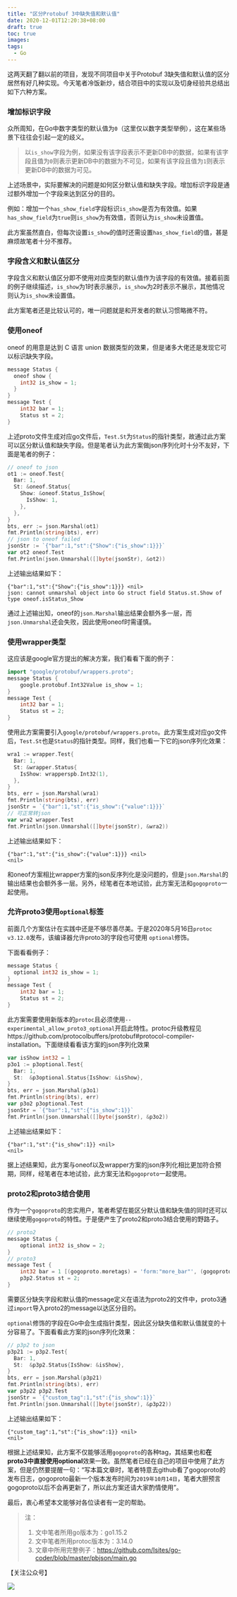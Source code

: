 ```yaml
---
title: "区分Protobuf 3中缺失值和默认值"
date: 2020-12-01T12:20:38+08:00
draft: true
toc: true
images:
tags:
  - Go
---
```


这两天翻了翻以前的项目，发现不同项目中关于Protobuf 3缺失值和默认值的区分居然有好几种实现。今天笔者冷饭新炒，结合项目中的实现以及切身经验共总结出如下六种方案。

### 增加标识字段

众所周知，在Go中数字类型的默认值为`0`（这里仅以数字类型举例），这在某些场景下往往会引起一定的歧义。

> 以`is_show`字段为例，如果没有该字段表示不更新DB中的数据，如果有该字段且值为`0`则表示更新DB中的数据为不可见，如果有该字段且值为`1`则表示更新DB中的数据为可见。

上述场景中，实际要解决的问题是如何区分默认值和缺失字段。增加标识字段是通过额外增加一个字段来达到区分的目的。

例如：增加一个`has_show_field`字段标识`is_show`是否为有效值。如果`has_show_field`为`true`则`is_show`为有效值，否则认为`is_show`未设置值。

此方案虽然直白，但每次设置`is_show`的值时还需设置`has_show_field`的值，甚是麻烦故笔者十分不推荐。

### 字段含义和默认值区分

字段含义和默认值区分即不使用对应类型的默认值作为该字段的有效值。接着前面的例子继续描述，`is_show`为1时表示展示，`is_show`为2时表示不展示，其他情况则认为`is_show`未设置值。

此方案笔者还是比较认可的，唯一问题就是和开发者的默认习惯略微不符。

### 使用oneof

oneof 的用意是达到 C 语言 union 数据类型的效果，但是诸多大佬还是发现它可以标识缺失字段。

```go
message Status {
  oneof show {
    int32 is_show = 1;
  }
}
message Test {
    int32 bar = 1;
    Status st = 2;
}
```

上述proto文件生成对应go文件后，`Test.St`为`Status`的指针类型，故通过此方案可以区分默认值和缺失字段。但是笔者认为此方案做json序列化时十分不友好，下面是笔者的例子：

```go
// oneof to json
ot1 := oneof.Test{
  Bar: 1,
  St: &oneof.Status{
    Show: &oneof.Status_IsShow{
      IsShow: 1,
    },
  },
}
bts, err := json.Marshal(ot1)
fmt.Println(string(bts), err)
// json to oneof failed
jsonStr := `{"bar":1,"st":{"Show":{"is_show":1}}}`
var ot2 oneof.Test
fmt.Println(json.Unmarshal([]byte(jsonStr), &ot2))
```

上述输出结果如下：

```
{"bar":1,"st":{"Show":{"is_show":1}}} <nil>
json: cannot unmarshal object into Go struct field Status.st.Show of type oneof.isStatus_Show
```

通过上述输出知，oneof的`json.Marshal`输出结果会额外多一层，而`json.Unmarshal`还会失败，因此使用oneof时需谨慎。

### 使用wrapper类型

这应该是google官方提出的解决方案，我们看看下面的例子：

```go
import "google/protobuf/wrappers.proto";
message Status {
    google.protobuf.Int32Value is_show = 1;
}
message Test {
    int32 bar = 1;
    Status st = 2;
}
```

使用此方案需要引入`google/protobuf/wrappers.proto`。此方案生成对应go文件后，`Test.St`也是`Status`的指针类型。同样，我们也看一下它的json序列化效果：

```go
wra1 := wrapper.Test{
  Bar: 1,
  St: &wrapper.Status{
    IsShow: wrapperspb.Int32(1),
  },
}
bts, err = json.Marshal(wra1)
fmt.Println(string(bts), err)
jsonStr = `{"bar":1,"st":{"is_show":{"value":1}}}`
// 可正常转json
var wra2 wrapper.Test
fmt.Println(json.Unmarshal([]byte(jsonStr), &wra2))
```

上述输出结果如下：

```
{"bar":1,"st":{"is_show":{"value":1}}} <nil>
<nil>
```

和oneof方案相比wrapper方案的json反序列化是没问题的，但是`json.Marshal`的输出结果也会额外多一层。另外，经笔者在本地试验，此方案无法和`gogoproto`一起使用。

###  允许proto3使用`optional`标签

前面几个方案估计在实践中还是不够尽善尽美。于是2020年5月16日`protoc v3.12.0`发布，该编译器允许proto3的字段也可使用 `optional`修饰。

下面看看例子：

```go
message Status {
  optional int32 is_show = 1;
}
message Test {
    int32 bar = 1;
    Status st = 2;
}
```

此方案需要使用新版本的`protoc`且必须使用`--experimental_allow_proto3_optional`开启此特性。protoc升级教程见https://github.com/protocolbuffers/protobuf#protocol-compiler-installation。下面继续看看该方案的json序列化效果

```go
var isShow int32 = 1
p3o1 := p3optional.Test{
  Bar: 1,
  St:  &p3optional.Status{IsShow: &isShow},
}
bts, err = json.Marshal(p3o1)
fmt.Println(string(bts), err)
var p3o2 p3optional.Test
jsonStr = `{"bar":1,"st":{"is_show":1}}`
fmt.Println(json.Unmarshal([]byte(jsonStr), &p3o2))
```

上述输出结果如下：

```
{"bar":1,"st":{"is_show":1}} <nil>
<nil>
```

据上述结果知，此方案与oneof以及wrapper方案的json序列化相比更加符合预期，同样，经笔者在本地试验，此方案无法和`gogoproto`一起使用。

### proto2和proto3结合使用

作为一个`gogoproto`的忠实用户，笔者希望在能区分默认值和缺失值的同时还可以继续使用`gogoproto`的特性。于是便产生了proto2和proto3结合使用的野路子。

```go
// proto2
message Status {
    optional int32 is_show = 2;
}
// proto3
message Test {
    int32 bar = 1 [(gogoproto.moretags) = 'form:"more_bar"', (gogoproto.jsontag) = 'custom_tag'];
    p3p2.Status st = 2;
}
```

需要区分缺失字段和默认值的message定义在语法为proto2的文件中，proto3通过`import`导入proto2的message以达区分目的。

`optional`修饰的字段在Go中会生成指针类型，因此区分缺失值和默认值就变的十分容易了。下面看看此方案的json序列化效果：

```go
// p3p2 to json
p3p21 := p3p2.Test{
  Bar: 1,
  St:  &p3p2.Status{IsShow: &isShow},
}
bts, err = json.Marshal(p3p21)
fmt.Println(string(bts), err)
var p3p22 p3p2.Test
jsonStr = `{"custom_tag":1,"st":{"is_show":1}}`
fmt.Println(json.Unmarshal([]byte(jsonStr), &p3p22))
```

上述输出结果如下：

```
{"custom_tag":1,"st":{"is_show":1}} <nil>
<nil>
```

根据上述结果知，此方案不仅能够活用`gogoproto`的各种tag，其结果也和**在proto3中直接使用optional**效果一致。虽然笔者已经在自己的项目中使用了此方案，但是仍然要提醒一句：“写本篇文章时，笔者特意去github看了gogoproto的发布日志，gogoproto最新一个版本发布时间为`2019年10月14日`，笔者大胆预言gogoproto以后不会再更新了，所以此方案还请大家酌情使用”。

最后，衷心希望本文能够对各位读者有一定的帮助。

> 注：
> 1. 文中笔者所用go版本为：go1.15.2
> 2. 文中笔者所用protoc版本为：3.14.0
> 3. 文章中所用完整例子：https://github.com/Isites/go-coder/blob/master/pbjson/main.go




【关注公众号】

![](https://note.youdao.com/yws/api/personal/file/WEBa3ee67b2b867e98cb5c587f4adfa6801?method=download&shareKey=0fbb95d0aec6170b854e7b890d50d559)